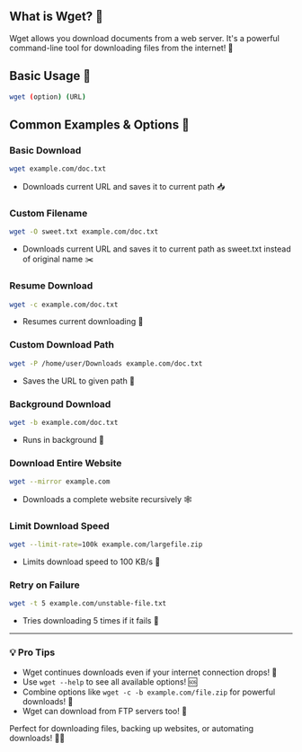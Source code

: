 ## **What is Wget?** 🤔
Wget allows you download documents from a web server. It's a powerful command-line tool for downloading files from the internet! 💪

## **Basic Usage** 🚀
```bash
wget (option) (URL)
```

## **Common Examples & Options** 📝

### **Basic Download**
```bash
wget example.com/doc.txt
```
- Downloads current URL and saves it to current path 📥

### **Custom Filename**
```bash
wget -O sweet.txt example.com/doc.txt
```
- Downloads current URL and saves it to current path as sweet.txt instead of original name ✂️

### **Resume Download**
```bash
wget -c example.com/doc.txt
```
- Resumes current downloading 🔄

### **Custom Download Path**
```bash
wget -P /home/user/Downloads example.com/doc.txt
```
- Saves the URL to given path 📁

### **Background Download**
```bash
wget -b example.com/doc.txt
```
- Runs in background 🌌

### **Download Entire Website**
```bash
wget --mirror example.com
```
- Downloads a complete website recursively 🕸️

### **Limit Download Speed**
```bash
wget --limit-rate=100k example.com/largefile.zip
```
- Limits download speed to 100 KB/s 🐢

### **Retry on Failure**
```bash
wget -t 5 example.com/unstable-file.txt
```
- Tries downloading 5 times if it fails 🔄

---

### **💡 Pro Tips** 
- Wget continues downloads even if your internet connection drops! 📶
- Use `wget --help` to see all available options! 🆘
- Combine options like `wget -c -b example.com/file.zip` for powerful downloads! 🔗
- Wget can download from FTP servers too! 📡

Perfect for downloading files, backing up websites, or automating downloads! 🤖✨